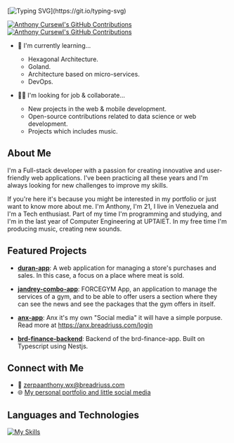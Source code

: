 [![Typing SVG](https://readme-typing-svg.herokuapp.com?font=Poppins&weight=600&size=25&duration=4000&pause=1000&color=944FED&center=false&width=435&lines=Hi%2C+I'm+Anthony+Cursewl!)](https://git.io/typing-svg)

[![Anthony Cursewl's GitHub Contributions](https://github-readme-stats.vercel.app/api/top-langs/?username=anthonycursewl&layout=compact&langs_count=8)](https://github.com/anthonycursewl/github-readme-stats)   [![Anthony Cursewl's GitHub Contributions](https://github-readme-streak-stats.herokuapp.com/?user=anthonycursewl&theme=radical)](https://github.com/anthonycursewl/github-readme-streak-stats)

*   🌱 I'm currently learning...
    *   Hexagonal Architecture.
    *   Goland.
    *   Architecture based on micro-services.
    *   DevOps.

*   🤝🏻 I'm looking for job & collaborate...
    *   New projects in the web & mobile development.
    *   Open-source contributions related to data science or web development.
    *   Projects which includes music.

## About Me

I'm a Full-stack developer with a passion for creating innovative and user-friendly web applications. I've been practicing all these years and I'm always looking for new challenges to improve my skills.

If you're here it's because you might be interested in my portfolio or just want to know more about me. I'm Anthony, I'm 21, I live in Venezuela and I'm a Tech enthusiast. Part of my time I'm programming and studying, and I'm in the last year of Computer Engineering at UPTAIET. In my free time I'm producing music, creating new sounds.

## Featured Projects

*   **[duran-app](https://github.com/anthonycursewl/meat-swt-app)**: A web application for managing a store's purchases and sales. In this case, a focus on a place where meat is sold.

*   **[jandrey-combo-app](https://github.com/anthonycursewl/jandrey-combo-app)**: FORCEGYM App, an application to manage the services of a gym, and to be able to offer users a section where they can see the news and see the packages that the gym offers in itself.

*   **[anx-app](https://github.com/anthonycursewl/anx-app)**: Anx it's my own "Social media"
it will have a simple porpuse. Read more at https://anx.breadriuss.com/login

*   **[brd-finance-backend](https://github.com/anthonycursewl/brd-finance-backend)**: Backend of the brd-finance-app. Built on Typescript using Nestjs.

## Connect with Me

*   📧 [zerpaanthony.wx@breadriuss.com](mailto:anthony.breadriuss.com/about/anthony?ref=abitfun)
*   🌐 [My personal portfolio and little social media](https://anx.breadriuss.com/about/anthony?ref=abitfun)

## Languages and Technologies

[![My Skills](https://skillicons.dev/icons?i=kotlin,ts,js,react,django,postgres,git,python,angular&perline=4)](https://skillicons.dev)
  
